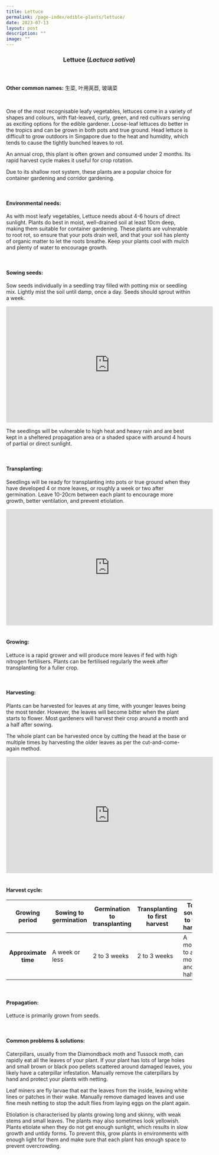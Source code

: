 ```yaml
---
title: Lettuce
permalink: /page-index/edible-plants/lettuce/
date: 2023-07-13
layout: post
description: ""
image: ""
---
```

<header>
	<h3>Lettuce (<em>Lactuca sativa</em>)</h3>
</header>
	
<section>
	<p><strong>Other common names:</strong> 生菜, 叶用莴苣, 玻璃菜</p>
	<br>
</section>

<section>
<p>One of the most recognisable leafy vegetables, lettuces come in a variety of shapes and colours, with flat-leaved, curly, green, and red cultivars serving as exciting options for the edible gardener. Loose-leaf lettuces do better in the tropics and can be grown in both pots and true ground. Head lettuce is difficult to grow outdoors in Singapore due to the heat and humidity, which tends to cause the tightly bunched leaves to rot.</p>
	<p>An annual crop, this plant is often grown and consumed under 2 months. Its rapid harvest cycle makes it useful for crop rotation.</p>
  <p>Due to its shallow root system, these plants are a popular choice for container gardening and corridor gardening.</p>
	<br>
</section>

<section>
	<h4>Environmental needs:</h4>
<p>As with most leafy vegetables, Lettuce needs about 4-6 hours of direct sunlight. Plants do best in moist, well-drained soil at least 10cm deep, making them suitable for container gardening. These plants are vulnerable to root rot, so ensure that your pots drain well, and that your soil has plenty of organic matter to let the roots breathe. Keep your plants cool with mulch and plenty of water to encourage growth. </p>
	<br>
	</section>

<section>
  <h4>Sowing seeds:</h4>
<p>Sow seeds individually in a seedling tray filled with potting mix or seedling mix. Lightly mist the soil until damp, once a day. Seeds should sprout within a week.</p>

<iframe allowfullscreen="" allow="accelerometer; autoplay; clipboard-write; encrypted-media; gyroscope; picture-in-picture; web-share" frameborder="0" title="YouTube video player" src="https://www.youtube.com/embed/x7J87wY7U6s" height="315" width="560"></iframe>

<p>The seedlings will be vulnerable to high heat and heavy rain and are best kept in a sheltered propagation area or a shaded space with around 4 hours of partial or direct sunlight. </p>
	<br>
</section>

<section>
	<h4>Transplanting:</h4>
<p>Seedlings will be ready for transplanting into pots or true ground when they have developed 4 or more leaves, or roughly a week or two after germination. Leave 10-20cm between each plant to encourage more growth, better ventilation, and prevent etiolation. </p>
<iframe allowfullscreen="" allow="accelerometer; autoplay; clipboard-write; encrypted-media; gyroscope; picture-in-picture; web-share" frameborder="0" title="YouTube video player" src="https://www.youtube.com/embed/lItBHYjyrKg" height="315" width="560"></iframe>
	<br><br>
	</section>
	
<section>
	<h4>Growing:</h4>
<p>Lettuce is a rapid grower and will produce more leaves if fed with high nitrogen fertilisers. Plants can be fertilised regularly the week after transplanting for a fuller crop. </p>
	<br>
</section>

<section>
	<h4>Harvesting:</h4>
<p>Plants can be harvested for leaves at any time, with younger leaves being the most tender. However, the leaves will become bitter when the plant starts to flower. Most gardeners will harvest their crop around a month and a half after sowing. </p>
<p>The whole plant can be harvested once by cutting the head at the base or multiple times by harvesting the older leaves as per the cut-and-come-again method.</p>

<iframe allowfullscreen="" allow="accelerometer; autoplay; clipboard-write; encrypted-media; gyroscope; picture-in-picture; web-share" frameborder="0" title="YouTube video player" src="https://www.youtube.com/embed/f_Uoug7ZSeg" height="315" width="560"></iframe>
	<br><br>
</section>

<section>
	<h4>Harvest cycle:</h4>
	<table>
		<thead>
			<tr>
				<th>Growing period</th>
				<th>Sowing to germination</th>
				<th>Germination to transplanting</th>
				<th>Transplanting to first harvest</th>
				<th>Total sowing to first harvest</th>
			</tr>
		</thead>
		<tbody>
			<tr>
				<th>Approximate time</th>
				<td>A week or less</td>
				<td>2 to 3 weeks</td>
				<td>2 to 3 weeks</td>
				<td>A month to a month and a half</td>
			</tr>
		</tbody>
	</table>
	<br>
</section>

<section>
	<h4>Propagation:</h4>
	<p>Lettuce is primarily grown from seeds. </p>
	<br>
</section>

<section>
	<h4>Common problems &amp; solutions:</h4>
<p>Caterpillars, usually from the Diamondback moth and Tussock moth, can rapidly eat all the leaves of your plant. If your plant has lots of large holes and small brown or black poo pellets scattered around damaged leaves, you likely have a caterpillar infestation. Manually remove the caterpillars by hand and protect your plants with netting.</p>
<p>Leaf miners are fly larvae that eat the leaves from the inside, leaving white lines or patches in their wake. Manually remove damaged leaves and use fine mesh netting to stop the adult flies from laying eggs on the plant again.</p>
<p>Etiolation is characterised by plants growing long and skinny, with weak stems and small leaves. The plants may also sometimes look yellowish. Plants etiolate when they do not get enough sunlight, which results in slow growth and untidy forms. To prevent this, grow plants in environments with enough light for them and make sure that each plant has enough space to prevent overcrowding.</p><p>
<br>
</p></section>